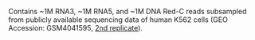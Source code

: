 Contains ~1M RNA3, ~1M RNA5, and ~1M DNA Red-C reads subsampled from publicly available sequencing data of human K562 cells (GEO Accession: GSM4041595, [2nd replicate](https://www.ncbi.nlm.nih.gov/sra/SRR10010330/)).
